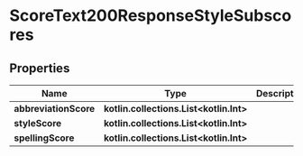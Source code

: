 
# ScoreText200ResponseStyleSubscores

## Properties
| Name | Type | Description | Notes |
| ------------ | ------------- | ------------- | ------------- |
| **abbreviationScore** | **kotlin.collections.List&lt;kotlin.Int&gt;** |  |  [optional] |
| **styleScore** | **kotlin.collections.List&lt;kotlin.Int&gt;** |  |  [optional] |
| **spellingScore** | **kotlin.collections.List&lt;kotlin.Int&gt;** |  |  [optional] |



